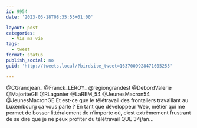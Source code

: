 ```yaml
---
id: 9954
date: '2023-03-18T08:35:55+01:00'

layout: post
categories:
  - Vis ma vie
tags:
  - tweet
format: status
publish_social: no
guid: 'http://tweets.local/?birdsite_tweet=1637009928471605255'

---
```


@CGrandjean\_ @Franck\_LEROY\_ @regiongrandest @DebordValerie @MajoriteGE @RLaganier @LaREM\_54 @JeunesMacron54 @JeunesMacronGE Et est-ce que le télétravail des frontaliers travaillant au Luxembourg ça vous parle ? En tant que développeur Web, métier qui me permet de bosser littéralement de n’importe où, c’est extrêmement frustrant de se dire que je ne peux profiter du télétravail QUE 34j/an…